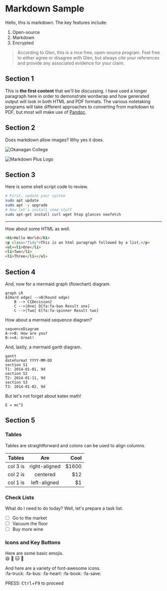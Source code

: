 # Markdown Sample

Hello, this is markdown. The key features include:

1. Open-source
2. Markdown
3. Encrypted

> According to Glen, this is a nice free, open-source program. Feel free to either agree or disagree with Glen, but always cite your references and provide any associated evidence for your claim.

## Section 1

This is **the first content** that we'll be discussing. I have used a longer paragraph here in order to demonstrate wordwrap and how generated output will look in both HTML and PDF formats. The various notetaking programs will take different approaches to converting from markdown to PDF, but most will make use of [Pandoc](https://pandoc.org/).

## Section 2

Does markdown allow images? Why yes it does.

![Okanagan College](http://catalystforgrowth.ca/wp-content/uploads/2015/05/OSB_web300.jpg)

![Markdown Plus Logo](http://mdp.tylingsoft.com/icon.png)

## Section 3

Here is some shell script code to review.

```bash
# First, update your system
sudo apt update
sudo apt -y upgrade
# Now let's install some stuff
sudo apt-get install curl wget htop glances neofetch
```

----

How about some HTML as well.

```html
<h1>Hello World</h1>
<p class="Tidy">This is an html paragraph followed by a list.</p>
<ul><li>One</li>
<li>Two</li>
<li>Three</li></ul>
```

## Section 4

And, now for a mermaid graph (flowchart) diagram.
```mermaid
graph LR
A[Hard edge] -->B(Round edge)
    B --> C{Decision}
    C -->|One| D[fa:fa-ban Result one]
    C -->|Two| E[fa:fa-spinner Result two]
```

How about a mermaid sequence diagram?
```mermaid
sequenceDiagram
A->>B: How are you?
B->>A: Great!
```

And, lastly, a mermaid gantt diagram.
```mermaid
gantt
dateFormat YYYY-MM-DD
section S1
T1: 2014-01-01, 9d
section S2
T2: 2014-01-11, 9d
section S3
T3: 2014-01-02, 9d
```

But let's not forget about katex math!
```katex
E = mc^2
```

## Section 5

### Tables
Tables are straightforward and colons can be used to align columns.

| Tables   |      Are      |  Cool |
| -------- | :-----------: | ----: |
| col 3 is | right-aligned | $1600 |
| col 2 is |   centered    |   $12 |
| col 1 is | left-aligned  |    $1 |

### Check Lists
What do I need to do today? Well, let's prepare a task list.

- [ ] Go to the market
- [ ] Vacuum the floor
- [ ] Buy more wine

### Icons and Key Buttons

Here are some basic emojis.  
:smile:  :beer:  :cat:  :dog:

And here are a variety of font-awesome icons.  
:fa-truck: :fa-bus: :fa-heart: :fa-book: :fa-save:

PRESS: <kbd>Ctrl</kbd>+<kbd>F9</kbd> to proceed

